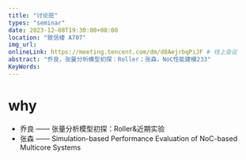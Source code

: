 ```yaml
---
title: "讨论班"
types: "seminar"
date: 2023-12-08T19:30:00+08:00
location: "致信楼 A707"
img_url: 
onlineLink: https://meeting.tencent.com/dm/d8AejrbqPiJF # 线上会议
abstract: "乔良，张量分析模型初探：Roller；张森，NoC性能建模233"
KeyWords:
---
```


# why

- 乔良 —— 张量分析模型初探：Roller&近期实验
- 张森 —— Simulation-based Performance Evaluation of NoC-based Multicore Systems